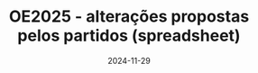 ---
layout: default
title: "OE2025 - alterações propostas pelos partidos (spreadsheet)"
link: https://docs.google.com/spreadsheets/d/1nj0utKGxVqMctu9whRqTibuIMHsLNZMm2U3BPfv-kf4
date: 2024-11-29
---